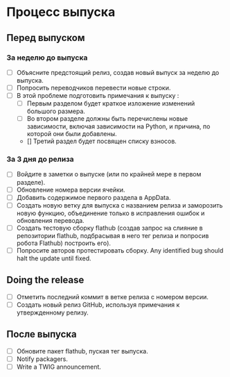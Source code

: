 # Процесс выпуска

## Перед выпуском

### За неделю до выпуска
- [ ] Объясните предстоящий релиз, создав новый выпуск за неделю до выпуска.
- [ ] Попросить переводчиков перевести новые строки.
- [ ] В этой проблеме подготовить примечания к выпуску :
  - [ ] Первым разделом будет краткое изложение изменений большого размера.
  - [ ] Во втором разделе должны быть перечислены новые зависимости, включая зависимости на Python, и причина, по которой они были добавлены.
  - [] Третий раздел будет посвящен списку взносов.

### За 3 дня до релиза
- [ ] Войдите в заметки о выпуске (или по крайней мере в первом разделе).
- [ ] Обновление номера версии ячейки.
- [ ] Добавить содержимое первого раздела в AppData.
- [ ] Создать новую ветку для выпуска с названием релиза и заморозить новую функцию, объединение только в исправления ошибок и обновления перевода.
- [ ] Создать тестовую сборку flathub (создав запрос на слияние в репозитории flathub, подбрасывая в него тег релиза и попросив робота Flathub) построить его).
- [ ] Попросите авторов протестировать сборку. Any identified bug should halt the update until fixed.

## Doing the release
- [ ] Отметить последний коммит в ветке релиза с номером версии.
- [ ] Создать новый релиз GitHub, используя примечания к утвержденному релизу.

## После выпуска
- [ ] Обновите пакет flathub, пуская тег выпуска.
- [ ] Notify packagers.
- [ ] Write a TWIG announcement.
